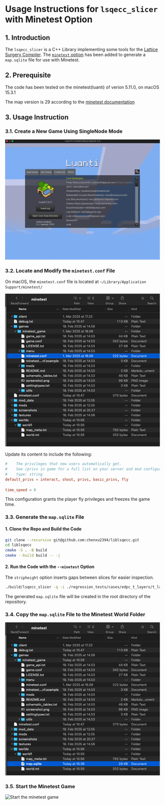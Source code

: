 # Usage Instructions for `lsqecc_slicer` with Minetest Option

## 1. Introduction

The `lsqecc_slicer` is a C++ Library implementing some tools for the [Lattice Surgery Compiler](https://github.com/latticesurgery-com/liblsqecc). The [`minetest` option](https://github.com/chenxu2394/liblsqecc/) has been added to generate a `map.sqlite` file for use with Minetest.

## 2. Prerequisite

The code has been tested on the minetest(luanti) of verion 5.11.0, on macOS 15.3.1

The map version is 29 according to the [minetest documentation](https://github.com/luanti-org/luanti/blob/master/doc/world_format.md)

## 3. Usage Instruction

### 3.1. Create a New Game Using SingleNode Mode

![Create a game using singlenode](./create_game.gif)

### 3.2. Locate and Modify the `minetest.conf` File

On macOS, the `minetest.conf` file is located at `~/Library/Application Support/minetest/`

![Modify the `minetest.conf` file](./conf.png)

Update its content to include the following:

```conf
#    The privileges that new users automatically get.
#    See /privs in game for a full list on your server and mod configuration.
#    type: string
default_privs = interact, shout, privs, basic_privs, fly

time_speed = 0
```

This configuration grants the player fly privileges and freezes the game time.

### 3.3. Generate the `map.sqlite` File

#### 1. Clone the Repo and Build the Code

```bash
git clone --recursive git@github.com:chenxu2394/liblsqecc.git
cd liblsqecc
cmake -S . -B build
cmake --build build -- -j
```

#### 2. Run the Code with the `--minetest` Option

The `stripheight` option inserts gaps between slices for easier inspection.

```bash
./build/lsqecc_slicer -q -i ./regression_tests/cases/edpc_t_layers/t_layer_100qubits.qasm -L edpc --nostagger --local -P wave --minetest --stripeheight 3
```

The generated `map.sqlite` file will be created in the root directory of the repository.

### 3.4. Copy the `map.sqlite` File to the Minetest World Folder

![Copy the `map.sqlite` file to the minetest world folder](./map.png)

### 3.5. Start the Minetest Game

![Start the minetest game](./result.gif)

